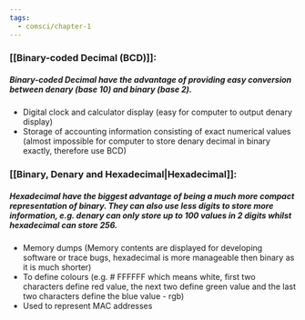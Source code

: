 ```yaml
---
tags:
  - comsci/chapter-1
---
```


### [[Binary-coded Decimal (BCD)]]:  
##### Binary-coded Decimal have the advantage of providing easy conversion between denary (base 10) and binary (base 2).

- Digital clock and calculator display (easy for computer to output denary display)
- Storage of accounting information consisting of exact numerical values (almost impossible for computer to store denary decimal in binary exactly, therefore use BCD)

### [[Binary, Denary and Hexadecimal|Hexadecimal]]: 

##### Hexadecimal have the biggest advantage of being a much more compact representation of binary. They can also use less digits to store more information, e.g. denary can only store up to 100 values in 2 digits whilst hexadecimal can store 256. 

- Memory dumps (Memory contents are displayed for developing software or trace bugs, hexadecimal is more manageable then binary as it is much shorter)
- To define colours (e.g. # FFFFFF which means white, first two characters define red value, the next two define green value and the last two characters define the blue value - rgb) 
- Used to represent MAC addresses
